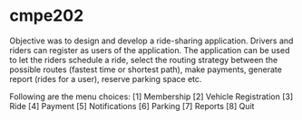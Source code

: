 # cmpe202
Objective was to design and develop a ride-sharing application. Drivers and riders can register as users of the application. The application can be used to let the riders schedule a ride, select the routing strategy between the possible routes (fastest time or shortest path), make payments, generate report (rides for a user), reserve parking space etc.

Following are the menu choices:
[1] Membership
[2] Vehicle Registration
[3] Ride
[4] Payment
[5] Notifications
[6] Parking
[7] Reports
[8] Quit
